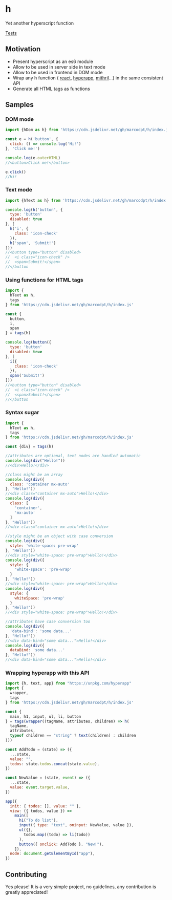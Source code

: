 # h
Yet another hyperscript function 

[Tests](https://marcodpt.github.io/h/)

## Motivation
 - Present hyperscript as an es6 module
 - Allow to be used in server side in text mode
 - Allow to be used in frontend in DOM mode
 - Wrap any h function (
   [react](https://github.com/facebook/react),
   [hyperapp](https://github.com/jorgebucaran/hyperapp),
   [mithril](https://github.com/MithrilJS/mithril.js/)...)
   in the same consistent API
 - Generate all HTML tags as functions

## Samples
### DOM mode
```js
import {hDom as h} from 'https://cdn.jsdelivr.net/gh/marcodpt/h/index.js'

const e = h('button', {
  click: () => console.log('Hi!') 
}, 'Click me!')

console.log(e.outerHTML)
//<button>Click me!</button>

e.click()
//Hi!
```

### Text mode
```js
import {hText as h} from 'https://cdn.jsdelivr.net/gh/marcodpt/h/index.js'

console.log(h('button', {
  type: 'button'
  disabled: true
}, [
  h('i', {
    class: 'icon-check'
  }),
  h('span', 'Submit!')
]))
//<button type="button" disabled>
//  <i class="icon-check" />
//  <span>Submit!</span>
//</button
```

### Using functions for HTML tags
```js
import {
  hText as h,
  tags
} from 'https://cdn.jsdelivr.net/gh/marcodpt/h/index.js'

const {
  button,
  i,
  span
} = tags(h)

console.log(button({
  type: 'button'
  disabled: true
}, [
  i({
    class: 'icon-check'
  }),
  span('Submit!')
]))
//<button type="button" disabled>
//  <i class="icon-check" />
//  <span>Submit!</span>
//</button
```

### Syntax sugar
```js
import {
  hText as h,
  tags
} from 'https://cdn.jsdelivr.net/gh/marcodpt/h/index.js'

const {div} = tags(h)

//attributes are optional, text nodes are handled automatic
console.log(div("Hello!"))
//<div>Hello!</div>

//class might be an array
console.log(div({
  class: 'container mx-auto'
}, "Hello!"))
//<div class="container mx-auto">Hello!</div>
console.log(div({
  class: [
    'container',
    'mx-auto'
  ]
}, "Hello!"))
//<div class="container mx-auto">Hello!</div>

//style might be an object with case conversion
console.log(div({
  style: 'white-space: pre-wrap'
}, "Hello!"))
//<div style="white-space: pre-wrap">Hello!</div>
console.log(div({
  style: {
    'white-space': 'pre-wrap'
  }
}, "Hello!"))
//<div style="white-space: pre-wrap">Hello!</div>
console.log(div({
  style: {
    whiteSpace: 'pre-wrap'
  }
}, "Hello!"))
//<div style="white-space: pre-wrap">Hello!</div>

//attributes have case conversion too
console.log(div({
  'data-bind': 'some data...'
}, "Hello!"))
//<div data-bind="some data...">Hello!</div>
console.log(div({
  dataBind: 'some data...'
}, "Hello!"))
//<div data-bind="some data...">Hello!</div>
```

### Wrapping hyperapp with this API
```js
import {h, text, app} from "https://unpkg.com/hyperapp"
import {
  wrapper,
  tags
} from 'https://cdn.jsdelivr.net/gh/marcodpt/h/index.js'

const {
  main, h1, input, ul, li, button
} = tags(wrapper((tagName, attributes, children) => h(
  tagName,
  attributes,
  typeof children == "string" ? text(children) : children
)))

const AddTodo = (state) => ({
  ...state,
  value: "",
  todos: state.todos.concat(state.value),
})

const NewValue = (state, event) => ({
  ...state,
  value: event.target.value,
})

app({
  init: { todos: [], value: "" },
  view: ({ todos, value }) =>
    main([
      h1("To do list"),
      input({ type: "text", oninput: NewValue, value }),
      ul({},
        todos.map((todo) => li(todo))
      ),
      button({ onclick: AddTodo }, "New!"),
    ]),
  node: document.getElementById("app"),
})
```

## Contributing
Yes please! It is a very simple project, no guidelines, any contribution is
greatly appreciated!
